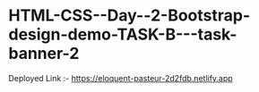 # HTML-CSS--Day--2-Bootstrap-design-demo-TASK-B---task-banner-2
Deployed Link :- https://eloquent-pasteur-2d2fdb.netlify.app



